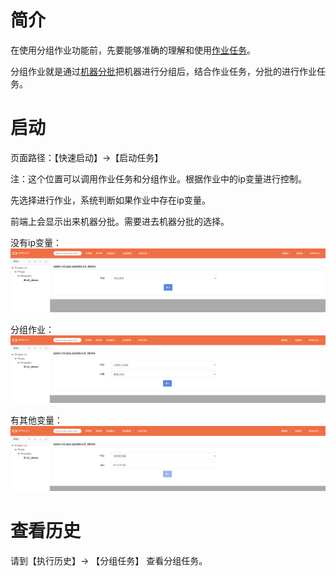 # 简介

在使用分组作业功能前，先要能够准确的理解和使用[作业任务](/作业任务/README.md)。

分组作业就是通过[机器分批](/机器分批/README.md)把机器进行分组后，结合作业任务，分批的进行作业任务。

# 启动

页面路径：【快速启动】->【启动任务】

注：这个位置可以调用作业任务和分组作业。根据作业中的ip变量进行控制。

先选择进行作业，系统判断如果作业中存在ip变量。

前端上会显示出来机器分批。需要进去机器分批的选择。

没有ip变量：
![没有ip变量](/分组作业/images/作业.png)

分组作业：
![分组作业](/分组作业/images/分组作业.png)

有其他变量：
![有其他变量](/分组作业/images/有其他变量.png)

# 查看历史

请到【执行历史】-> 【分组任务】 查看分组任务。